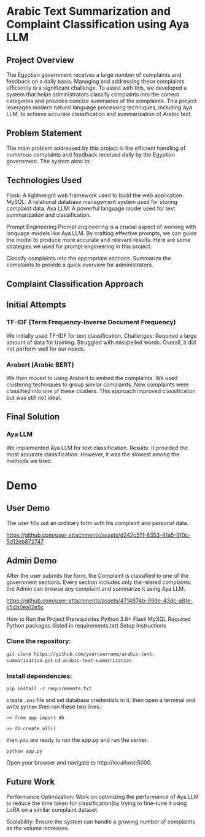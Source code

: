 # Arabic Text Summarization and Complaint Classification using Aya LLM
## Project Overview
The Egyptian government receives a large number of complaints and feedback on a daily basis. Managing and addressing these complaints efficiently is a significant challenge. To assist with this, we developed a system that helps administrators classify complaints into the correct categories and provides concise summaries of the complaints. This project leverages modern natural language processing techniques, including Aya LLM, to achieve accurate classification and summarization of Arabic text.

## Problem Statement
The main problem addressed by this project is the efficient handling of numerous complaints and feedback received daily by the Egyptian government. The system aims to:

## Technologies Used
Flask: A lightweight web framework used to build the web application.
MySQL: A relational database management system used for storing complaint data.
Aya LLM: A powerful language model used for text summarization and classification.

Prompt Engineering
Prompt engineering is a crucial aspect of working with language models like Aya LLM. By crafting effective prompts, we can guide the model to produce more accurate and relevant results. Here are some strategies we used for prompt engineering in this project:


Classify complaints into the appropriate sections.
Summarize the complaints to provide a quick overview for administrators.
## Complaint Classification Approach
## Initial Attempts
### TF-IDF (Term Frequency-Inverse Document Frequency)

We initially used TF-IDF for text classification.
Challenges:
Required a large amount of data for training.
Struggled with misspelled words.
Overall, it did not perform well for our needs.
### Arabert (Arabic BERT)

We then moved to using Arabert to embed the complaints.
We used clustering techniques to group similar complaints.
New complaints were classified into one of these clusters.
This approach improved classification but was still not ideal.
## Final Solution
### Aya LLM
We implemented Aya LLM for text classification.
Results:
It provided the most accurate classification.
However, it was the slowest among the methods we tried.

# Demo 
## User Demo
The user fills out an ordinary form with his complaint and personal data.

https://github.com/user-attachments/assets/d242c511-6353-41a5-9f0c-5d12eb872747

## Admin Demo
After the user submits the form, the Complaint is classified to one of the government sections. 
Every section includes only the related complaints. the Admin can browse any complaint and summarize it using Aya LLM.

https://github.com/user-attachments/assets/4714874b-99de-43dc-a81e-c54b0ea12e5c

How to Run the Project
Prerequisites
Python 3.8+
Flask
MySQL
Required Python packages (listed in requirements.txt)
Setup Instructions

### Clone the repository:
```git clone https://github.com/yourusername/arabic-text-summarization.git```
```cd arabic-text-summarization```

### Install dependencies:

```pip install -r requirements.txt```

create ```.env``` file and set database credentials in it.
then open a terminal and write ```python```
then run these two lines:

```>> from app import db```

```>> db.create_all()```

then you are ready to run the app.py and run the server.

```python app.py```

Open your browser and navigate to http://localhost:5000.


## Future Work

Performance Optimization: Work on optimizing the performance of Aya LLM to reduce the time taken for classification(by trying to fine-tune it using LoRA on a similar complaint dataset.

Scalability: Ensure the system can handle a growing number of complaints as the volume increases.


